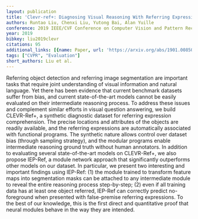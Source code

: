 ```yaml
---
layout: publication
title: 'Clevr-ref+: Diagnosing Visual Reasoning With Referring Expressions'
authors: Runtao Liu, Chenxi Liu, Yutong Bai, Alan Yuille
conference: 2019 IEEE/CVF Conference on Computer Vision and Pattern Recognition (CVPR)
year: 2019
bibkey: liu2019clevr
citations: 95
additional_links: [{name: Paper, url: 'https://arxiv.org/abs/1901.00850'}]
tags: ["CVPR", "Evaluation"]
short_authors: Liu et al.
---
```

Referring object detection and referring image segmentation are important
tasks that require joint understanding of visual information and natural
language. Yet there has been evidence that current benchmark datasets suffer
from bias, and current state-of-the-art models cannot be easily evaluated on
their intermediate reasoning process. To address these issues and complement
similar efforts in visual question answering, we build CLEVR-Ref+, a synthetic
diagnostic dataset for referring expression comprehension. The precise
locations and attributes of the objects are readily available, and the
referring expressions are automatically associated with functional programs.
The synthetic nature allows control over dataset bias (through sampling
strategy), and the modular programs enable intermediate reasoning ground truth
without human annotators.
  In addition to evaluating several state-of-the-art models on CLEVR-Ref+, we
also propose IEP-Ref, a module network approach that significantly outperforms
other models on our dataset. In particular, we present two interesting and
important findings using IEP-Ref: (1) the module trained to transform feature
maps into segmentation masks can be attached to any intermediate module to
reveal the entire reasoning process step-by-step; (2) even if all training data
has at least one object referred, IEP-Ref can correctly predict no-foreground
when presented with false-premise referring expressions. To the best of our
knowledge, this is the first direct and quantitative proof that neural modules
behave in the way they are intended.